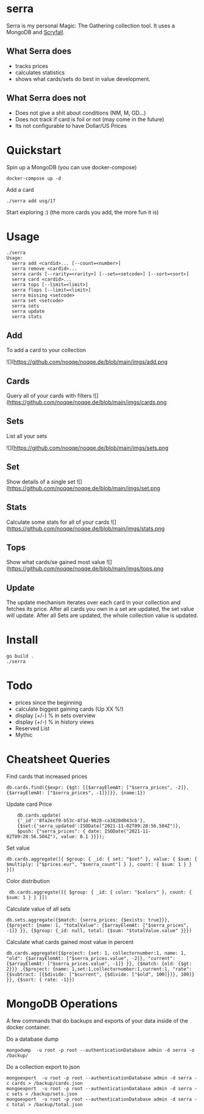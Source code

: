 # serra

Serra is my personal Magic: The Gathering collection tool.
It uses a MongoDB and [Scryfall](https://scryfall.com).

## What Serra does

* tracks prices
* calculates statistics
* shows what cards/sets do best in value development.

## What Serra does not

* Does not give a shit about conditions (NM, M, GD...)
* Does not track if card is foil or not (may come in the future)
* Its not configurable to have Dollar/US Prices

# Quickstart

Spin up a MongoDB (you can use docker-compose)

    docker-compose up -d

Add a card

    ./serra add usg/17

Start exploring :) (the more cards you add, the more fun it is)

# Usage

```
./serra
Usage:
  serra add <cardid>... [--count=<number>]
  serra remove <cardid>...
  serra cards [--rarity=<rarity>] [--set=<setcode>] [--sort=<sort>]
  serra card <cardid>...
  serra tops [--limit=<limit>]
  serra flops [--limit=<limit>]
  serra missing <setcode>
  serra set <setcode>
  serra sets
  serra update
  serra stats
```

## Add

To add a card to your collection

![](https://github.com/noqqe/noqqe.de/blob/main/imgs/add.png

## Cards

Query all of your cards with filters
![](https://github.com/noqqe/noqqe.de/blob/main/imgs/cards.png

## Sets
List all your sets

![](https://github.com/noqqe/noqqe.de/blob/main/imgs/sets.png

## Set

Show details of a single set
![](https://github.com/noqqe/noqqe.de/blob/main/imgs/set.png

## Stats

Calculate some stats for all of your cards
![](https://github.com/noqqe/noqqe.de/blob/main/imgs/stats.png

## Tops

Show what cards/se gained most value
![](https://github.com/noqqe/noqqe.de/blob/main/imgs/tops.png

## Update

The update mechanism iterates over each card in your collection and fetches
its price. After all cards you own in a set are updated, the set value will
update. After all Sets are updated, the whole collection value is updated.

# Install

    go build .
    ./serra

# Todo

* prices since the beginning
* calculate biggest gaining cards (Up XX %!)
* display (+/-) % in sets overview
* display (+/-) % in history views
* Reserved List
* Mythic

# Cheatsheet Queries

Find cards that increased prices

    db.cards.find({$expr: {$gt: [{$arrayElemAt: ["$serra_prices", -2]}, {$arrayElemAt: ["$serra_prices", -1]}]}}, {name:1})

Update card Price

		db.cards.update(
		{'_id':'8fa2ecf9-b53c-4f1d-9028-ca3820d043cb'},
		{$set:{'serra_updated':ISODate("2021-11-02T09:28:56.504Z")},
		$push: {"serra_prices": { date: ISODate("2021-11-02T09:28:56.504Z"), value: 0.1 }}});

Set value

    db.cards.aggregate([{ $group: { _id: { set: "$set" }, value: { $sum: { $multiply: ["$prices.eur", "$serra_count"] } }, count: { $sum: 1 } } }])

Color distribution

     db.cards.aggregate([{ $group: { _id: { color: "$colors" }, count: { $sum: 1 } } }])

Calculate value of all sets

    db.sets.aggregate({$match: {serra_prices: {$exists: true}}}, {$project: {name: 1, "totalValue": {$arrayElemAt: ["$serra_prices", -1]} }}, {$group: {_id: null, total: {$sum: "$totalValue.value" }}})

Calculate what cards gained most value in percent

    db.cards.aggregate({$project: {set: 1, collectornumber:1, name: 1, "old": {$arrayElemAt: ["$serra_prices.value", -2]}, "current": {$arrayElemAt: ["$serra_prices.value", -1]} }}, {$match: {old: {$gt: 2}}} ,{$project: {name: 1,set:1,collectornumber:1,current:1, "rate": {$subtract: [{$divide: ["$current", {$divide: ["$old", 100]}]}, 100]} }}, {$sort: { rate: -1}})

# MongoDB Operations

A few commands that do backups and exports of your data inside of the docker
container.

Do a database dump

    mongodump  -u root -p root --authenticationDatabase admin -d serra -o /backup/

Do a collection export to json

    mongoexport  -u root -p root --authenticationDatabase admin -d serra -c cards > /backup/cards.json
    mongoexport  -u root -p root --authenticationDatabase admin -d serra -c sets > /backup/sets.json
    mongoexport  -u root -p root --authenticationDatabase admin -d serra -c total > /backup/total.json
